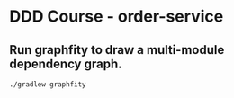 # DDD Course  - order-service

## Run graphfity to draw a multi-module dependency graph.

```bash
./gradlew graphfity
```